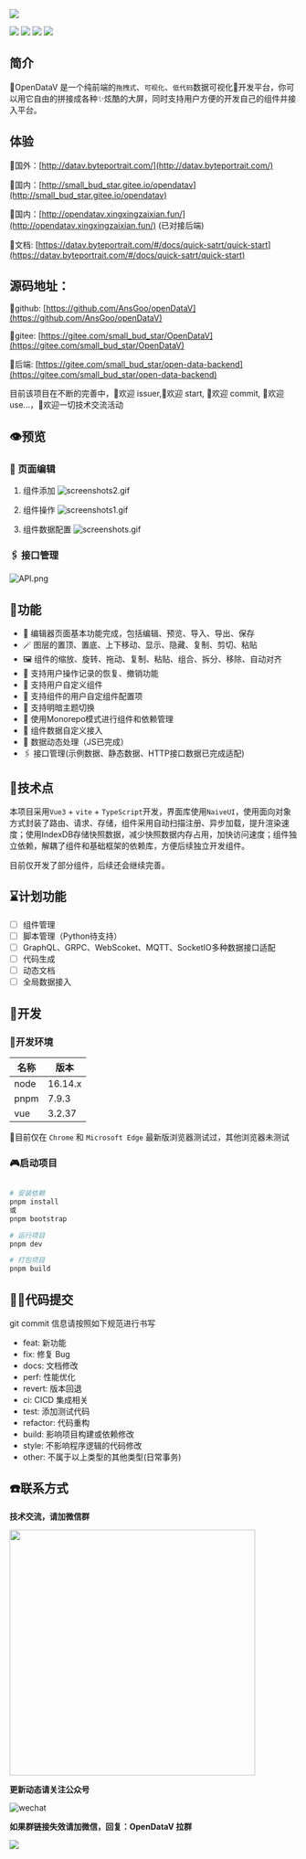 ![](./public/logo.png)


![](https://img.shields.io/github/license/AnsGoo/openDataV)
![](https://img.shields.io/github/stars/AnsGoo/openDataV)
![](https://img.shields.io/github/issues/AnsGoo/openDataV)
![](https://img.shields.io/github/forks/AnsGoo/openDataV)

## 简介
  🎃OpenDataV 是一个纯前端的`拖拽式`、`可视化`、`低代码`数据可视化🌈开发平台，你可以用它自由的拼接成各种✨炫酷的大屏，同时支持用户方便的开发自己的组件并接入平台。

## 体验
🧙国外：[http://datav.byteportrait.com/](http://datav.byteportrait.com/)

🧙国内：[http://small_bud_star.gitee.io/opendatav](http://small_bud_star.gitee.io/opendatav)

🧙国内：[http://opendatav.xingxingzaixian.fun/](http://opendatav.xingxingzaixian.fun/) (已对接后端)

🧙文档: [https://datav.byteportrait.com/#/docs/quick-satrt/quick-start](https://datav.byteportrait.com/#/docs/quick-satrt/quick-start)


## 源码地址：

🍨github: [https://github.com/AnsGoo/openDataV](https://github.com/AnsGoo/openDataV)

🍨gitee: [https://gitee.com/small_bud_star/OpenDataV](https://gitee.com/small_bud_star/OpenDataV)

🍨后端: [https://gitee.com/small_bud_star/open-data-backend](https://gitee.com/small_bud_star/open-data-backend)


目前该项目在不断的完善中，🎉欢迎 issuer,🌹欢迎 start, 🎨欢迎 commit, 🚀欢迎 use...，💪欢迎一切技术交流活动

## 👁️预览

### 🤿 页面编辑

1. 组件添加
![screenshots2.gif](https://s2.loli.net/2022/10/31/nApiFm7PogI1dHS.gif)

2. 组件操作
![screenshots1.gif](https://s2.loli.net/2022/10/31/9lkiR15sVMLapIe.gif)

3. 组件数据配置
![screenshots.gif](https://s2.loli.net/2022/10/31/28lf6NK35EaY9wJ.gif)

### 🖇️ 接口管理

![API.png](https://s2.loli.net/2022/10/31/f1GuMTIp2rzEPQF.png)


## 💒功能
- 🎊 编辑器页面基本功能完成，包括编辑、预览、导入、导出、保存
- 🪄 图层的置顶、置底、上下移动、显示、隐藏、复制、剪切、粘贴
- 🖼️ 组件的缩放、旋转、拖动、复制、粘贴、组合、拆分、移除、自动对齐
- 🔮 支持用户操作记录的恢复、撤销功能
- 🧶 支持用户自定义组件
- 📔 支持组件的用户自定组件配置项
- 🏪 支持明暗主题切换
- 🧬 使用Monorepo模式进行组件和依赖管理
- 🧶 组件数据自定义接入
- 🔌 数据动态处理（JS已完成）
- 🖇️ 接口管理(示例数据、静态数据、HTTP接口数据已完成适配)

## 🎢技术点
本项目采用`Vue3` + `vite` + `TypeScript`开发，界面库使用`NaiveUI`，使用面向对象方式封装了路由、请求、存储，组件采用自动扫描注册、异步加载，提升渲染速度；使用IndexDB存储快照数据，减少快照数据内存占用，加快访问速度；组件独立依赖，解耦了组件和基础框架的依赖库，方便后续独立开发组件。

目前仅开发了部分组件，后续还会继续完善。

## ⌛计划功能
- [ ] 组件管理
- [ ] 脚本管理（Python待支持）
- [ ] GraphQL、GRPC、WebScoket、MQTT、SocketIO多种数据接口适配
- [ ] 代码生成
- [ ] 动态文档
- [ ] 全局数据接入

## 💂开发

### 🧊开发环境
| 名称 | 版本    |
| ---- | ------- |
| node | 16.14.x |
| pnpm | 7.9.3   |
| vue  | 3.2.37  |

🚥目前仅在 `Chrome` 和 `Microsoft Edge` 最新版浏览器测试过，其他浏览器未测试

### 🎮启动项目

```Bash

# 安装依赖
pnpm install
或
pnpm bootstrap

# 运行项目
pnpm dev

# 打包项目
pnpm build
```

## 🧑‍💻代码提交

git commit 信息请按照如下规范进行书写
- feat: 新功能
- fix: 修复 Bug
- docs: 文档修改
- perf: 性能优化
- revert: 版本回退
- ci: CICD 集成相关
- test: 添加测试代码
- refactor: 代码重构
- build: 影响项目构建或依赖修改
- style: 不影响程序逻辑的代码修改
- other: 不属于以上类型的其他类型(日常事务)

## ☎️联系方式

**技术交流，请加微信群**

<img src="./public/wechat.png" style="width:430px">

**更新动态请关注公众号**

![wechat](./screenshot/OfficialAccounts.jpg)

**如果群链接失效请加微信，回复：OpenDataV 拉群**

![](./screenshot/wechat.png)
